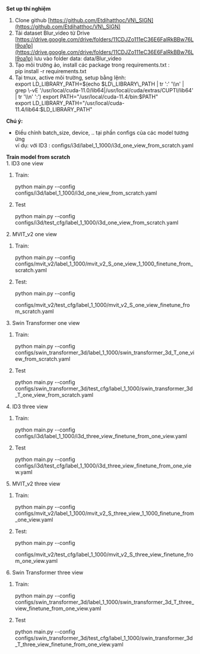 **Set up thí nghiệm**

1. Clone github [https://github.com/Etdihatthoc/VN\_SIGN](https://github.com/Etdihatthoc/VN\_SIGN)   
1. Tải dataset Blur\_video từ Drive [https://drive.google.com/drive/folders/11CDJZo111eC36E6FalRkBBw76LI9oa1p](https://drive.google.com/drive/folders/11CDJZo111eC36E6FalRkBBw76LI9oa1p) lưu vào folder data: data/Blur\_video  
1. Tạo môi trường ảo, install các package trong requirements.txt :   
   pip install \-r requirements.txt  
1. Tại tmux, active môi trường, setup bằng lệnh:  
   export LD\_LIBRARY\_PATH=$(echo $LD\_LIBRARY\_PATH | tr ':' '\\n' | grep \-vE '/usr/local/cuda-11.0/lib64|/usr/local/cuda/extras/CUPTI/lib64' | tr '\\n' ':')  
   export PATH="/usr/local/cuda-11.4/bin:$PATH"   
   export LD\_LIBRARY\_PATH="/usr/local/cuda-11.4/lib64:$LD\_LIBRARY\_PATH"  
   

**Chú ý:**

- Điều chỉnh batch\_size, device, .. tại phần configs của các model tương ứng  
  ví dụ: với ID3 : configs/i3d/label\_1\_1000/i3d\_one\_view\_from\_scratch.yaml


**Train model from scratch**  
1\. ID3 one view

1. Train: 

   python main.py \--config configs/i3d/label\_1\_1000/i3d\_one\_view\_from\_scratch.yaml

1. Test 

   python main.py \--config configs/i3d/test\_cfg/label\_1\_1000/i3d\_one\_view\_from\_scratch.yaml

2\. MVIT\_v2 one view

1. Train:

   python main.py \--config configs/mvit\_v2/label\_1\_1000/mvit\_v2\_S\_one\_view\_1\_1000\_finetune\_from\_scratch.yaml

1. Test:

   python main.py \--config

   configs/mvit\_v2/test\_cfg/label\_1\_1000/mvit\_v2\_S\_one\_view\_finetune\_from\_scratch.yaml

   

3\. Swin Transformer one view

1. Train: 

   python main.py \--config configs/swin\_transformer\_3d/label\_1\_1000/swin\_transformer\_3d\_T\_one\_view\_from\_scratch.yaml

1. Test 

   python main.py \--config configs/swin\_transformer\_3d/test\_cfg/label\_1\_1000/swin\_transformer\_3d\_T\_one\_view\_from\_scratch.yaml

   

4\. ID3 three view

1. Train: 

   python main.py \--config configs/i3d/label\_1\_1000/i3d\_three\_view\_finetune\_from\_one\_view.yaml

1. Test 

   python main.py \--config configs/i3d/test\_cfg/label\_1\_1000/i3d\_three\_view\_finetune\_from\_one\_view.yaml

   

5\. MVIT\_v2 three view

1. Train:

   python main.py \--config configs/mvit\_v2/label\_1\_1000/mvit\_v2\_S\_three\_view\_1\_1000\_finetune\_from\_one\_view.yaml

1. Test:

   python main.py \--config

   configs/mvit\_v2/test\_cfg/label\_1\_1000/mvit\_v2\_S\_three\_view\_finetune\_from\_one\_view.yaml

   

6\. Swin Transformer three view

1. Train: 

   python main.py \--config configs/swin\_transformer\_3d/label\_1\_1000/swin\_transformer\_3d\_T\_three\_view\_finetune\_from\_one\_view.yaml

1. Test 

   python main.py \--config configs/swin\_transformer\_3d/test\_cfg/label\_1\_1000/swin\_transformer\_3d\_T\_three\_view\_finetune\_from\_one\_view.yaml

   

   